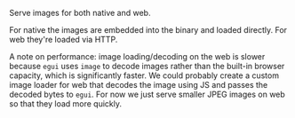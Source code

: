 Serve images for both native and web.

For native the images are embedded into the binary and loaded directly. For web they're loaded via HTTP.

A note on performance: image loading/decoding on the web is slower because `egui` uses `image` to decode images rather than the built-in browser capacity, which is significantly faster. We could probably create a custom image loader for web that decodes the image using JS and passes the decoded bytes to `egui`. For now we just serve smaller JPEG images on web so that they load more quickly.
